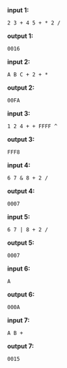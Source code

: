 **input 1:**
```
2 3 + 4 5 + * 2 /
```
**output 1:**
```
0016
```

**input 2:**
```
A B C + 2 + * 
```
**output 2:**
```
00FA
```

**input 3:**
```
1 2 4 + + FFFF ^
```
**output 3:**
```
FFF8
```

**input 4:**
```
6 7 & 8 + 2 /
```
**output 4:**
```
0007
```

**input 5:**
```
6 7 | 8 + 2 /
```
**output 5:**
```
0007
```


**input 6:**
```
A
```
**output 6:**
```
000A
```


**input 7:**
```
A B +
```
**output 7:**
```
0015
```
